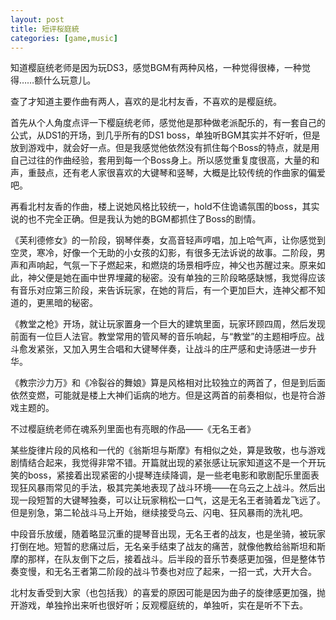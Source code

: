 ```yaml
---
layout: post
title: 短评桜庭統
categories: [game,music]
---
```


知道樱庭统老师是因为玩DS3，感觉BGM有两种风格，一种觉得很棒，一种觉得……额什么玩意儿。

查了才知道主要作曲有两人，喜欢的是北村友香，不喜欢的是樱庭统。

首先从个人角度点评一下樱庭统老师，感觉他是那种做老派配乐的，有一套自己的公式，从DS1的开场，到几乎所有的DS1 boss，单独听BGM其实并不好听，但是放到游戏中，就会好一点。但是我感觉他依然没有抓住每个Boss的特点，就是用自己过往的作曲经验，套用到每一个Boss身上。所以感觉重复度很高，大量的和声，重鼓点，还有老人家很喜欢的大键琴和竖琴，大概是比较传统的作曲家的偏爱吧。

再看北村友香的作曲，楼上说她风格比较统一，hold不住诡谲氛围的boss，其实说的也不完全正确。但是我认为她的BGM都抓住了Boss的剧情。

《芙利德修女》的一阶段，钢琴伴奏，女高音轻声哼唱，加上哈气声，让你感觉到空灵，寒冷，好像一个无助的小女孩的幻影，有很多无法诉说的故事。二阶段，男声和声响起，气氛一下子燃起来，和燃烧的场景相呼应，神父也苏醒过来。原来如此，神父便是她在画中世界埋藏的秘密。没有单独的三阶段略感缺憾，我觉得应该有音乐对应第三阶段，来告诉玩家，在她的背后，有一个更加巨大，连神父都不知道的，更黑暗的秘密。

《教堂之枪》开场，就让玩家置身一个巨大的建筑里面，玩家环顾四周，然后发现前面有一位巨人法官。教堂常用的管风琴的音乐响起，与“教堂”的主题相呼应。战斗愈发紧张，又加入男生合唱和大键琴伴奏，让战斗的庄严感和史诗感进一步升华。

《教宗沙力万》和《冷裂谷的舞娘》算是风格相对比较独立的两首了，但是到后面依然变燃，可能就是楼上大神们诟病的地方。但是这两首的前奏相似，也是符合游戏主题的。

不过樱庭统老师在魂系列里面也有亮眼的作品——《无名王者》

某些旋律片段的风格和一代的《翁斯坦与斯摩》有相似之处，算是致敬，也与游戏剧情结合起来，我觉得非常不错。开篇就出现的紧张感让玩家知道这不是一个开玩笑的boss，紧接着出现紧密的小提琴连续降调，是一些老电影和歌剧配乐里面表现狂风暴雨常见的手法，极其完美地表现了战斗环境——在乌云之上战斗。然后出现一段短暂的大键琴独奏，可以让玩家稍松一口气，这是无名王者骑着龙飞远了。但是别急，第二轮战斗马上开始，继续接受乌云、闪电、狂风暴雨的洗礼吧。

中段音乐放缓，随着略显沉重的提琴音出现，无名王者的战友，也是坐骑，被玩家打倒在地。短暂的悲痛过后，无名亲手结束了战友的痛苦，就像他教给翁斯坦和斯摩的那样，在队友倒下之后，接着战斗。后半段的音乐节奏感更加强，但是整体节奏变慢，和无名王者第二阶段的战斗节奏也对应了起来，一招一式，大开大合。

北村友香受到大家（也包括我）的喜爱的原因可能是因为曲子的旋律感更加强，抛开游戏，单独拎出来听也很好听；反观樱庭统的，单独听，实在是听不下去。
